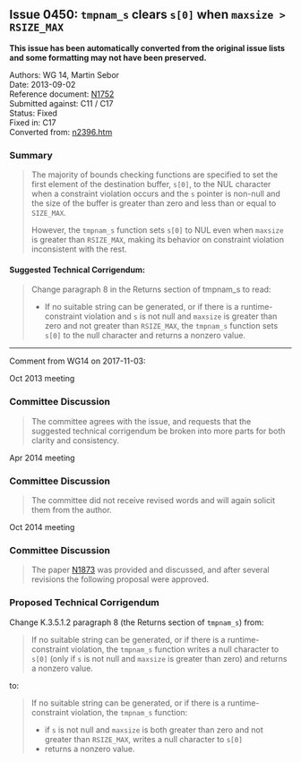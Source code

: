 ## Issue 0450: `tmpnam_s` clears `s[0]` when `maxsize > RSIZE_MAX`

**This issue has been automatically converted from the original issue lists and some formatting may not have been preserved.**

Authors: WG 14, Martin Sebor  
Date: 2013-09-02  
Reference document: [N1752](https://www.open-std.org/jtc1/sc22/wg14/www/docs/n1752.htm)  
Submitted against: C11 / C17  
Status: Fixed  
Fixed in: C17  
Converted from: [n2396.htm](https://www.open-std.org/jtc1/sc22/wg14/www/docs/n2396.htm)

### Summary

> The majority of bounds checking functions are specified to set the first element
> of the destination buffer, `s[0]`, to the NUL character when a constraint
> violation occurs and the `s` pointer is non-null and the size of the buffer is
> greater than zero and less than or equal to `SIZE_MAX`.
>
> However, the `tmpnam_s` function sets `s[0]` to NUL even when `maxsize` is
> greater than `RSIZE_MAX`, making its behavior on constraint violation
> inconsistent with the rest.

#### Suggested Technical Corrigendum:

> Change paragraph 8 in the Returns section of tmpnam\_s to read:
>
> * If no suitable string can be generated, or if there is a runtime-constraint violation and `s` is not null and `maxsize` is greater than zero and not greater than `RSIZE_MAX`, the `tmpnam_s` function sets `s[0]` to the null character and returns a nonzero value.

---

Comment from WG14 on 2017-11-03:

Oct 2013 meeting

### Committee Discussion

> The committee agrees with the issue, and requests that the suggested technical
> corrigendum be broken into more parts for both clarity and consistency.

Apr 2014 meeting

### Committee Discussion

> The committee did not receive revised words and will again solicit them from the
> author.

Oct 2014 meeting

### Committee Discussion

> The paper [N1873](https://www.open-std.org/jtc1/sc22/wg14/www/docs/n1873.htm)
> was provided and discussed, and after several revisions the following proposal
> were approved.

### Proposed Technical Corrigendum

Change K.3.5.1.2 paragraph 8 (the Returns section of `tmpnam_s`) from:

> If no suitable string can be generated, or if there is a runtime-constraint
> violation, the `tmpnam_s` function writes a null character to `s[0]` (only if
> `s` is not null and `maxsize` is greater than zero) and returns a nonzero value.

to:

> If no suitable string can be generated, or if there is a runtime-constraint
> violation, the `tmpnam_s` function:
>
> * if `s` is not null and `maxsize` is both greater than zero and not greater than `RSIZE_MAX`, writes a null character to `s[0]`
> * returns a nonzero value.
